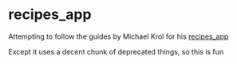 # recipes_app

Attempting to follow the guides by Michael Krol for his [recipes_app](https://github.com/krolmic/recipes_app/tree/03_firebase)

Except it uses a decent chunk of deprecated things, so this is fun